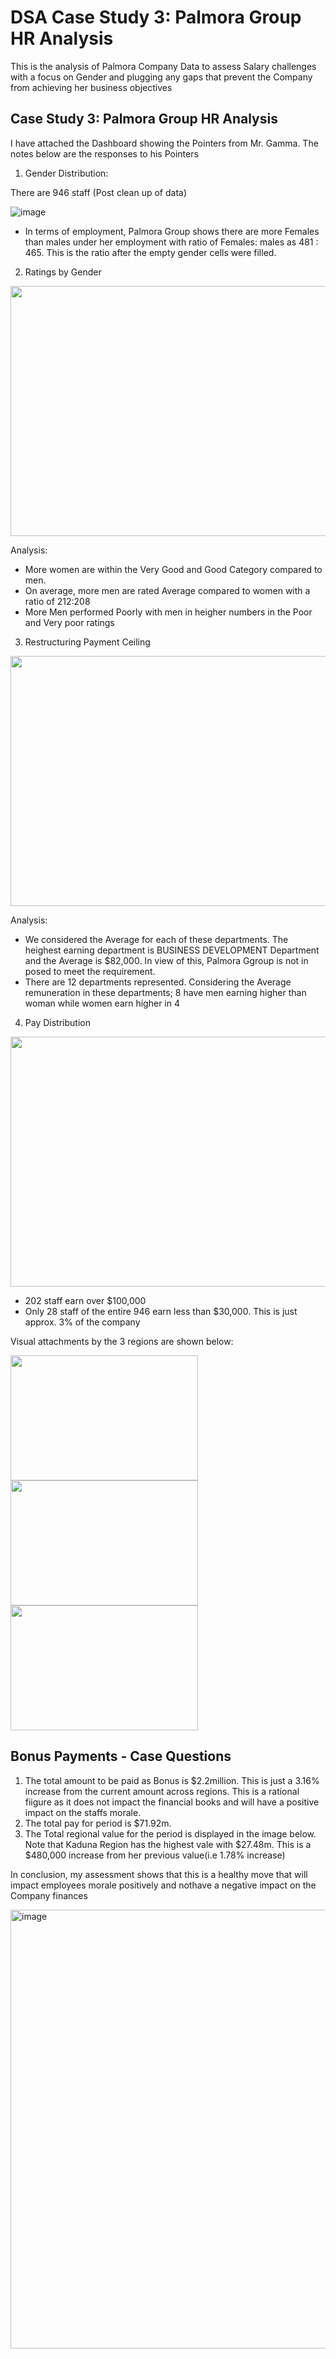 # DSA Case Study 3: Palmora Group HR Analysis
This is the analysis of Palmora Company Data to assess Salary challenges with a focus on Gender and plugging any gaps that prevent the Company from achieving her business objectives

## Case Study 3: Palmora Group HR Analysis
I have attached the Dashboard showing the Pointers from Mr. Gamma. The notes below are the responses to his Pointers

1. Gender Distribution:

There are 946 staff (Post clean up of data)

![image](https://github.com/user-attachments/assets/0f4b469a-1b53-46ed-9573-7830e411e957)

- In terms of employment, Palmora Group shows there are more Females than males under her employment with ratio of Females: males as 
481 : 465. This is the ratio after the empty gender cells were filled.



2. Ratings by Gender
<img src="https://github.com/user-attachments/assets/e2da7e21-9a32-4c6c-be87-b5e71575f095" width=600 height=400>

Analysis:
- More women are within the Very Good and Good Category compared to men.
- On average, more men are rated Average compared to women with a ratio of 212:208
- More Men performed Poorly with men in heigher numbers in the Poor and Very poor ratings



3. Restructuring Payment Ceiling
<img src="https://github.com/user-attachments/assets/9db14cc1-c6e2-47ae-aa4d-fb51b0f5ab36" width=600 height=400>

Analysis:
- We considered the Average for each of these departments. The heighest earning department is BUSINESS DEVELOPMENT Department and the Average is $82,000. In view of this, Palmora Ggroup is not in posed to meet the requirement.
- There are 12 departments represented. Considering the Average remuneration in these departments; 8 have men earning higher than woman while women earn higher in 4



4. Pay Distribution
 <img src="https://github.com/user-attachments/assets/64b8b52f-9813-461a-8e12-492a711a677a" width=600 height=400>
 
 - 202 staff earn over $100,000
 - Only 28 staff of the entire 946 earn less than $30,000. This is just approx. 3% of the company

Visual attachments by the 3 regions are shown below:

<img src="https://github.com/user-attachments/assets/d1837a83-40cb-454e-b3f4-114085ab2043" width=300 height=200>  <img src="https://github.com/user-attachments/assets/3679d2c3-b93b-408d-b4a2-d93c79166160" width=300 height=200>  <img src="https://github.com/user-attachments/assets/351fa294-4e51-422f-922c-5c4fe1d674d8" width=300 height=200>

## Bonus Payments - Case Questions

1. The total amount to be paid as Bonus is $2.2million. This is just a 3.16% increase from the current amount across regions. This is a rational fiigure as it does not impact the financial books and will have a positive impact on the staffs morale.
2. The total pay for period is $71.92m.
3. The Total regional value for the period is displayed in the image below. Note that Kaduna Region has the highest vale with $27.48m. This is a $480,000 increase from her previous value(i.e 1.78% increase)

In conclusion, my assessment shows that this is a healthy move that will impact employees morale positively and nothave a negative impact on the Company finances

<img width="1262" height="702" alt="image" src="https://github.com/user-attachments/assets/328ed77f-2df8-4a6a-b5b3-c4ccec0743fc" />

